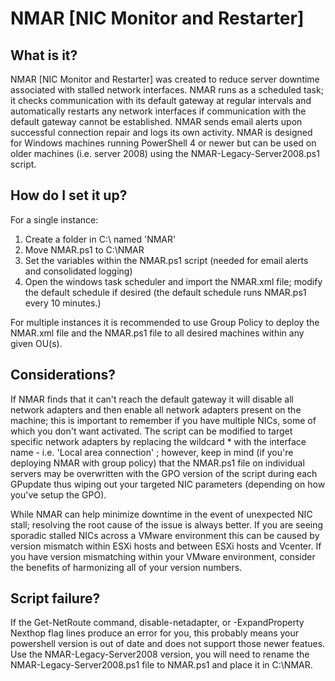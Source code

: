 # NMAR [NIC Monitor and Restarter]
## What is it?

NMAR [NIC Monitor and Restarter] was created to reduce server downtime associated with stalled network interfaces. NMAR runs as a scheduled task; it checks communication with its default gateway at regular intervals and automatically restarts any network interfaces if communication with the default gateway cannot be established. NMAR sends email alerts upon successful connection repair and logs its own activity. NMAR is designed for Windows machines running PowerShell 4 or newer but can be used on older machines (i.e. server 2008) using the NMAR-Legacy-Server2008.ps1 script.

## How do I set it up?

For a single instance:

  1. Create a folder in C:\ named 'NMAR'
  2. Move NMAR.ps1 to C:\NMAR
  3. Set the variables within the NMAR.ps1 script (needed for email alerts and consolidated logging)
  4. Open the windows task scheduler and import the NMAR.xml file; modify the default schedule if desired (the default schedule runs NMAR.ps1 every 10 minutes.)

For multiple instances it is recommended to use Group Policy to deploy the NMAR.xml file and the NMAR.ps1 file to all desired machines within any given OU(s).

## Considerations?

If NMAR finds that it can't reach the default gateway it will disable all network adapters and then enable all network adapters present on the machine; this is important to remember if you have multiple NICs, some of which you don't want activated. The script can be modified to target specific network adapters by replacing the wildcard * with the interface name - i.e. 'Local area connection' ; however, keep in mind (if you're deploying NMAR with group policy) that the NMAR.ps1 file on individual servers may be overwritten with the GPO version of the script during each GPupdate thus wiping out your targeted NIC parameters (depending on how you've setup the GPO).


While NMAR can help minimize downtime in the event of unexpected NIC stall; resolving the root cause of the issue is always better. If you are seeing sporadic stalled NICs across a VMware environment this can be caused by version mismatch within ESXi hosts and between ESXi hosts and Vcenter. If you have version mismatching within your VMware environment, consider the benefits of harmonizing all of your version numbers.


## Script failure?

If the Get-NetRoute command, disable-netadapter, or -ExpandProperty Nexthop flag lines produce an error for you, this probably means your powershell version is out of date and does not support those newer featues. Use the NMAR-Legacy-Server2008 version, you will need to rename the NMAR-Legacy-Server2008.ps1 file to NMAR.ps1 and place it in C:\NMAR.

